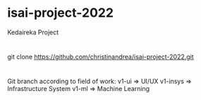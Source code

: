 # isai-project-2022
Kedaireka Project 

# 
git clone https://github.com/christinandrea/isai-project-2022.git
#
Git branch according to field of work:
 v1-ui => UI/UX
 v1-insys => Infrastructure System
 v1-ml => Machine Learning
